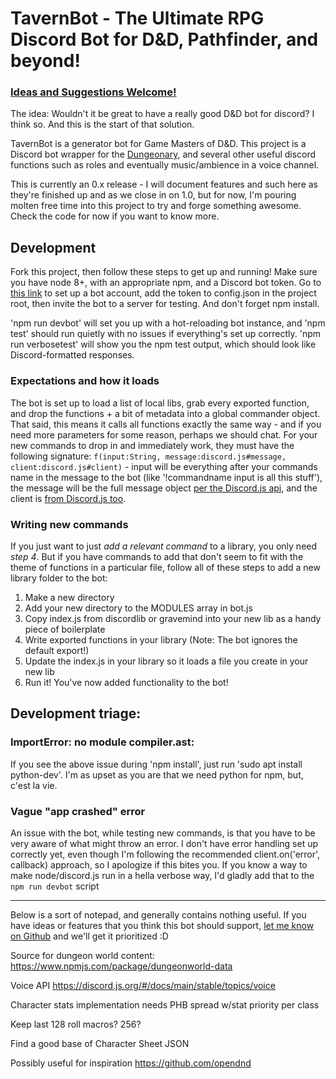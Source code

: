# TavernBot - The Ultimate RPG Discord Bot for D&D, Pathfinder, and beyond!
### [Ideas and Suggestions Welcome!](https://github.com/jakethedev/tavernbot/issues)

The idea: Wouldn't it be great to have a really good D&D bot for discord? I think so. And this is the start of that solution.

TavernBot is a generator bot for Game Masters of D&D. This project is a Discord bot wrapper for the [Dungeonary](https://www.npmjs.com/package/dungeonary), and several other useful discord functions such as roles and eventually music/ambience in a voice channel.

This is currently an 0.x release - I will document features and such here as they're finished up and as we close in on 1.0, but for now, I'm pouring molten free time into this project to try and forge something awesome. Check the code for now if you want to know more.

## Development

Fork this project, then follow these steps to get up and running! Make sure you have node 8+, with an appropriate npm, and a Discord bot token. Go to [this link](https://discordapp.com/developers/applications/me) to set up a bot account, add the token to config.json in the project root, then invite the bot to a server for testing. And don't forget npm install.

'npm run devbot' will set you up with a hot-reloading bot instance, and 'npm test' should run quietly with no issues if everything's set up correctly. 'npm run verbosetest' will show you the npm test output, which should look like Discord-formatted responses.

### Expectations and how it loads

The bot is set up to load a list of local libs, grab every exported function, and drop the functions + a bit of metadata into a global commander object. That said, this means it calls all functions exactly the same way - and if you need more parameters for some reason, perhaps we should chat. For your new commands to drop in and immediately work, they must have the following signature: `f(input:String, message:discord.js#message, client:discord.js#client)` - input will be everything after your commands name in the message to the bot (like '!commandname input is all this stuff'), the message will be the full message object [per the Discord.js api](https://discord.js.org/#/docs/main/stable/class/Message), and the client is [from Discord.js too](https://discord.js.org/#/docs/main/stable/class/Client).

### Writing new commands

If you just want to just *add a relevant command* to a library, you only need *step 4*. But if you have commands to add that don't seem to fit with the theme of functions in a particular file, follow all of these steps to add a new library folder to the bot:

1. Make a new directory
2. Add your new directory to the MODULES array in bot.js
3. Copy index.js from discordlib or gravemind into your new lib as a handy piece of boilerplate
4. Write exported functions in your library (Note: The bot ignores the default export!)
5. Update the index.js in your library so it loads a file you create in your new lib
6. Run it! You've now added functionality to the bot!

## Development triage:

### ImportError: no module compiler.ast:

If you see the above issue during 'npm install', just run 'sudo apt install python-dev'. I'm as upset as you are that we need python for npm, but, c'est la vie.

### Vague "app crashed" error

An issue with the bot, while testing new commands, is that you have to be very aware of what might throw an error. I don't have error handling set up correctly yet, even though I'm following the recommended client.on('error', callback) approach, so I apologize if this bites you. If you know a way to make node/discord.js run in a hella verbose way, I'd gladly add that to the `npm run devbot` script

---

Below is a sort of notepad, and generally contains nothing useful. If you have ideas or features that you think this bot should support, [let me know on Github](https://github.com/jakethedev/tavernbot/issues) and we'll get it prioritized :D

Source for dungeon world content: https://www.npmjs.com/package/dungeonworld-data

Voice API https://discord.js.org/#/docs/main/stable/topics/voice

Character stats implementation needs PHB spread w/stat priority per class

Keep last 128 roll macros? 256?

Find a good base of Character Sheet JSON

Possibly useful for inspiration https://github.com/opendnd

